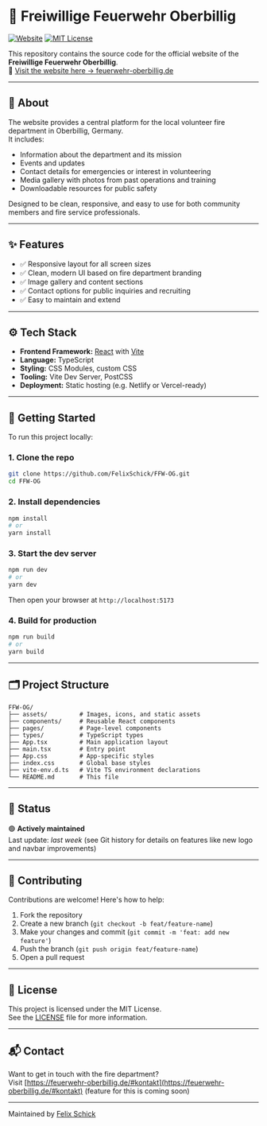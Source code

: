 # 🚒 Freiwillige Feuerwehr Oberbillig

[![Website](https://img.shields.io/website?down_color=red&down_message=offline&up_color=green&up_message=online&url=https%3A%2F%2Ffeuerwehr-oberbillig.de)](https://feuerwehr-oberbillig.de)
[![MIT License](https://img.shields.io/badge/license-MIT-blue.svg)](LICENSE)

This repository contains the source code for the official website of the **Freiwillige Feuerwehr Oberbillig**.  
📍 [Visit the website here → feuerwehr-oberbillig.de](https://feuerwehr-oberbillig.de)

---

## 📌 About

The website provides a central platform for the local volunteer fire department in Oberbillig, Germany.  
It includes:
- Information about the department and its mission
- Events and updates
- Contact details for emergencies or interest in volunteering
- Media gallery with photos from past operations and training
- Downloadable resources for public safety

Designed to be clean, responsive, and easy to use for both community members and fire service professionals.

---

## ✨ Features

- ✅ Responsive layout for all screen sizes
- ✅ Clean, modern UI based on fire department branding
- ✅ Image gallery and content sections
- ✅ Contact options for public inquiries and recruiting
- ✅ Easy to maintain and extend

---

## ⚙️ Tech Stack

- **Frontend Framework:** [React](https://react.dev/) with [Vite](https://vitejs.dev/)
- **Language:** TypeScript
- **Styling:** CSS Modules, custom CSS
- **Tooling:** Vite Dev Server, PostCSS
- **Deployment:** Static hosting (e.g. Netlify or Vercel-ready)

---

## 🚀 Getting Started

To run this project locally:

### 1. Clone the repo

```bash
git clone https://github.com/FelixSchick/FFW-OG.git
cd FFW-OG
```

### 2. Install dependencies

```bash
npm install
# or
yarn install
```

### 3. Start the dev server

```bash
npm run dev
# or
yarn dev
```

Then open your browser at `http://localhost:5173`

### 4. Build for production

```bash
npm run build
# or
yarn build
```

---

## 🗂 Project Structure

```
FFW-OG/
├── assets/         # Images, icons, and static assets
├── components/     # Reusable React components
├── pages/          # Page-level components
├── types/          # TypeScript types
├── App.tsx         # Main application layout
├── main.tsx        # Entry point
├── App.css         # App-specific styles
├── index.css       # Global base styles
├── vite-env.d.ts   # Vite TS environment declarations
└── README.md       # This file
```

---

## 🧪 Status

🟢 **Actively maintained**  
Last update: _last week_ (see Git history for details on features like new logo and navbar improvements)

---

## 🙌 Contributing

Contributions are welcome! Here's how to help:

1. Fork the repository
2. Create a new branch (`git checkout -b feat/feature-name`)
3. Make your changes and commit (`git commit -m 'feat: add new feature'`)
4. Push the branch (`git push origin feat/feature-name`)
5. Open a pull request

---

## 📄 License

This project is licensed under the MIT License.  
See the [LICENSE](./LICENSE) file for more information.

---

## 📬 Contact

Want to get in touch with the fire department?  
Visit [https://feuerwehr-oberbillig.de/#kontakt](https://feuerwehr-oberbillig.de/#kontakt) (feature for this is coming soon)

---

Maintained by [Felix Schick](https://github.com/FelixSchick)
